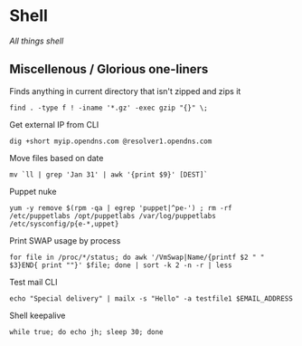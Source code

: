 # Shell

_All things shell_

## Miscellenous / Glorious one-liners

Finds anything in current directory that isn't zipped and zips it

    find . -type f ! -iname '*.gz' -exec gzip "{}" \;

Get external IP from CLI

    dig +short myip.opendns.com @resolver1.opendns.com

Move files based on date

    mv `ll | grep 'Jan 31' | awk '{print $9}' [DEST]`

Puppet nuke

    yum -y remove $(rpm -qa | egrep 'puppet|^pe-') ; rm -rf /etc/puppetlabs /opt/puppetlabs /var/log/puppetlabs /etc/sysconfig/p{e-*,uppet}

Print SWAP usage by process

    for file in /proc/*/status; do awk '/VmSwap|Name/{printf $2 " " $3}END{ print ""}' $file; done | sort -k 2 -n -r | less

Test mail CLI

    echo "Special delivery" | mailx -s "Hello" -a testfile1 $EMAIL_ADDRESS

Shell keepalive

    while true; do echo jh; sleep 30; done